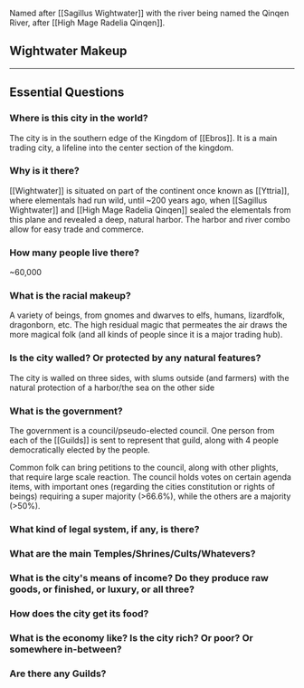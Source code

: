 Named after [[Sagillus Wightwater]] with the river being named the Qinqen River, after [[High Mage Radelia Qinqen]].

Wightwater Makeup
---
___
## Essential Questions
### Where is this city in the world?
The city is in the southern edge of the Kingdom of [[Ebros]]. It is a main trading city, a lifeline into the center section of the kingdom.
### Why is it there?
[[Wightwater]] is situated on part of the continent once known as [[Yttria]], where elementals had run wild, until ~200 years ago, when [[Sagillus Wightwater]] and [[High Mage Radelia Qinqen]] sealed the elementals from this plane and revealed a deep, natural harbor. The harbor and river combo allow for easy trade and commerce.

### How many people live there?
~60,000
### What is the racial makeup?
A variety of beings, from gnomes and dwarves to elfs, humans, lizardfolk, dragonborn, etc. The high residual magic that permeates the air draws the more magical folk (and all kinds of people since it is a major trading hub).
### Is the city walled? Or protected by any natural features?
The city is walled on three sides, with slums outside (and farmers) with the natural protection of a harbor/the sea on the other side
### What is the government?
The government is a council/pseudo-elected council. One person from each of the [[Guilds]] is sent to represent that guild, along with 4 people democratically elected by the people. 

Common folk can bring petitions to the council, along with other plights, that require large scale reaction. The council holds votes on certain agenda items, with important ones (regarding the cities constitution or rights of beings) requiring a super majority (>66.6%), while the others are a majority (>50%).

### What kind of legal system, if any, is there?

### What are the main Temples/Shrines/Cults/Whatevers?

### What is the city's means of income? Do they produce raw goods, or finished, or luxury, or all three?

### How does the city get its food?

### What is the economy like? Is the city rich? Or poor? Or somewhere in-between?

### Are there any Guilds?